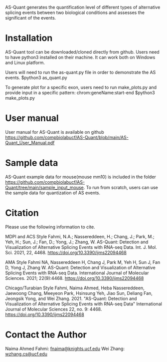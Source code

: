 AS-Quant generates the quantification level of different types of alternative splicing events between two biological conditions and assesses the significant of the events.

# Installation
AS-Quant tool can be downloaded/cloned directly from github. Users need to have python3 installed on their machine. It can work both on Windows and Linux platform.

Users will need to run the as-quant.py file in order to demonstrate the AS events.
$python3 as_quant.py

To generate plot for a specific exon, users need to run make_plots.py and provide input in a specific pattern: chrom:geneName:start-end
$python3 make_plots.py

# User manual
User manual for AS-Quant is available on github https://github.com/compbiolabucf/AS-Quant/blob/main/AS-Quant_User_Manual.pdf

# Sample data
AS-Quant example data for mouse(mouse mm10) is included in the folder https://github.com/compbiolabucf/AS-Quant/tree/main/sample_input_mouse. To run from scratch, users can use the sample data for quantization of AS events.

# Citation
Please use the following information to cite.

MDPI and ACS Style
Fahmi, N.A.; Nassereddeen, H.; Chang, J.; Park, M.; Yeh, H.; Sun, J.; Fan, D.; Yong, J.; Zhang, W. AS-Quant: Detection and Visualization of Alternative Splicing Events with RNA-seq Data. Int. J. Mol. Sci. 2021, 22, 4468. https://doi.org/10.3390/ijms22094468

AMA Style
Fahmi NA, Nassereddeen H, Chang J, Park M, Yeh H, Sun J, Fan D, Yong J, Zhang W. AS-Quant: Detection and Visualization of Alternative Splicing Events with RNA-seq Data. International Journal of Molecular Sciences. 2021; 22(9):4468. https://doi.org/10.3390/ijms22094468

Chicago/Turabian Style
Fahmi, Naima Ahmed, Heba Nassereddeen, Jaewoong Chang, Meeyeon Park, Hsinsung Yeh, Jiao Sun, Deliang Fan, Jeongsik Yong, and Wei Zhang. 2021. "AS-Quant: Detection and Visualization of Alternative Splicing Events with RNA-seq Data" International Journal of Molecular Sciences 22, no. 9: 4468. https://doi.org/10.3390/ijms22094468

# Contact the Author
Naima Ahmed Fahmi: fnaima@knights.ucf.edu
Wei Zhang: wzhang.cs@ucf.edu
